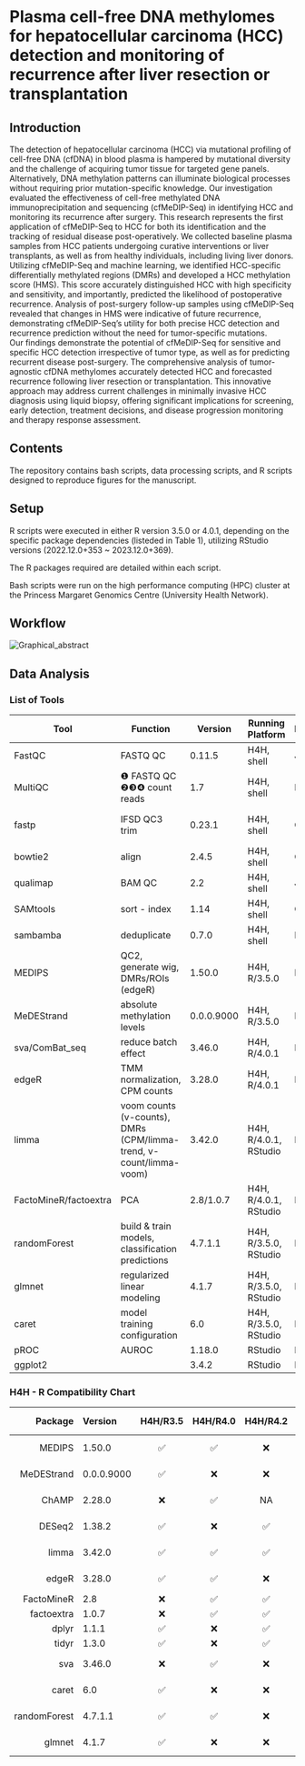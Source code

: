 # Plasma cell-free DNA methylomes for hepatocellular carcinoma (HCC) detection and monitoring of recurrence after liver resection or transplantation

## Introduction
The detection of hepatocellular carcinoma (HCC) via mutational profiling of cell-free DNA (cfDNA) in blood plasma is hampered by mutational diversity and the challenge of acquiring tumor tissue for targeted gene panels. Alternatively, DNA methylation patterns can illuminate biological processes without requiring prior mutation-specific knowledge. Our investigation evaluated the effectiveness of cell-free methylated DNA immunoprecipitation and sequencing (cfMeDIP-Seq) in identifying HCC and monitoring its recurrence after surgery.
This research represents the first application of cfMeDIP-Seq to HCC for both its identification and the tracking of residual disease post-operatively. We collected baseline plasma samples from HCC patients undergoing curative interventions or liver transplants, as well as from healthy individuals, including living liver donors. Utilizing cfMeDIP-Seq and machine learning, we identified HCC-specific differentially methylated regions (DMRs) and developed a HCC methylation score (HMS). This score accurately distinguished HCC with high specificity and sensitivity, and importantly, predicted the likelihood of postoperative recurrence. Analysis of post-surgery follow-up samples using cfMeDIP-Seq revealed that changes in HMS were indicative of future recurrence, demonstrating cfMeDIP-Seq’s utility for both precise HCC detection and recurrence prediction without the need for tumor-specific mutations.  
Our findings demonstrate the potential of cfMeDIP-Seq for sensitive and specific HCC detection irrespective of tumor type, as well as for predicting recurrent disease post-surgery. The comprehensive analysis of tumor-agnostic cfDNA methylomes accurately detected HCC and forecasted recurrence following liver resection or transplantation. This innovative approach may address current challenges in minimally invasive HCC diagnosis using liquid biopsy, offering significant implications for screening, early detection, treatment decisions, and disease progression monitoring and therapy response assessment.

## Contents
The repository contains bash scripts, data processing scripts, and R scripts designed to reproduce figures for the manuscript.

## Setup
R scripts were executed in either R version 3.5.0 or 4.0.1, depending on the specific package dependencies (listeded in Table 1), utilizing RStudio versions (2022.12.0+353 ~ 2023.12.0+369).  

The R packages required are detailed within each script.  

Bash scripts were run on the high performance computing (HPC) cluster at the Princess Margaret Genomics Centre (University Health Network).

## Workflow
![Graphical_abstract](https://github.com/pughlab/HCC_cfMeDIP/assets/109993615/91b31a5c-1920-4214-99c9-5d5c28981fb4)

## Data Analysis
### List of Tools
| Tool         | Function                                   | Version    | Running Platform  | Language | Alternative                | Link                                                             |
|--------------|--------------------------------------------|------------|-------------------|----------|----------------------------|------------------------------------------------------------------|
| FastQC       | FASTQ QC                                   | 0.11.5     | H4H, shell        | Java     |                            | http://www.bioinformatics.babraham.ac.uk/projects/fastqc        |
| MultiQC      | ❶ FASTQ QC ❷❸❹ count reads                       | 1.7        | H4H, shell        | Python   |                            | https://multiqc.info                                             |
| fastp        | IFSD QC3 trim                              | 0.23.1     | H4H, shell        | C++      | Trim Galore, Trimmomatic, Cutadapt | https://github.com/OpenGene/fastp                  |
| bowtie2      | align                                      | 2.4.5      | H4H, shell        | C++      | BWA-mem                     | https://bowtie-bio.sourceforge.net/bowtie2/index.shtml          |
| qualimap     | BAM QC                                     | 2.2        | H4H, shell        | Java     |                            | http://qualimap.conesalab.org                                   |
| SAMtools     | sort - index                               | 1.14       | H4H, shell        | C        | Picard                      | http://www.htslib.org                                           |
| sambamba     | deduplicate                                | 0.7.0      | H4H, shell        | D        | SAMtools, Picard            | https://lomereiter.github.io/sambamba                           |
| MEDIPS       | QC2, generate wig, DMRs/ROIs (edgeR)       | 1.50.0     | H4H, R/3.5.0      | R        | DESeq2                      | https://doi.org/doi:10.18129/B9.bioc.MEDIPS                     |
| MeDEStrand   | absolute methylation levels                | 0.0.0.9000 | H4H, R/3.5.0      | R        |                            | https://github.com/jxu1234/MeDEStrand                           |
| sva/ComBat_seq | reduce batch effect                       | 3.46.0     | H4H, R/4.0.1      | R        |                            | https://github.com/zhangyuqing/ComBat-seq                       |
| edgeR        | TMM normalization, CPM counts              | 3.28.0     | H4H, R/4.0.1      | R        |                            | https://bioconductor.org/packages/release/bioc/html/edgeR.html  |
| limma        | voom counts (v-counts), DMRs (CPM/limma-trend, v-count/limma-voom) | 3.42.0 | H4H, R/4.0.1, RStudio | R  |                            | https://bioconductor.org/packages/release/bioc/html/limma.html  |
| FactoMineR/factoextra | PCA                              | 2.8/1.0.7  | H4H, R/4.0.1, RStudio | R  |                            | https://rpkgs.datanovia.com/factoextra/index.html               |
| randomForest | build & train models, classification predictions | 4.7.1.1  | H4H, R/3.5.0, RStudio | R  |                            | https://www.stat.berkeley.edu/users/breiman/RandomForests       |
| glmnet       | regularized linear modeling                | 4.1.7      | H4H, R/3.5.0, RStudio | R  |                            | https://glmnet.stanford.edu/index.html                          |
| caret        | model training configuration               | 6.0        | H4H, R/3.5.0, RStudio | R  |                            | https://topepo.github.io/caret                                  |
| pROC         | AUROC                                      | 1.18.0     | RStudio           | R        |                            | https://xrobin.github.io/pROC                                   |
| ggplot2      |                                            | 3.4.2      | RStudio           | R        |                            | https://ggplot2.tidyverse.org                                   |

### H4H - R Compatibility Chart

|      Package | Version    | H4H/R3.5 | H4H/R4.0 | H4H/R4.2 | --mem  | Running Time |
| -----------: | :--------- | :------: | :------: | :------: | ------ | ------------ |
|       MEDIPS | 1.50.0     |   ✅    |    ✅     |  ❌  | ≥ 180G | ~1 day       |
|   MeDEStrand | 0.0.0.9000 |    ✅    |  ❌  |  ❌  | ≥ 180G | 1~2 days     |
|        ChAMP | 2.28.0     |  ❌  |    ✅     |    NA    | ≥ 300G | 1~2 days     |
|       DESeq2 | 1.38.2     |    ✅     |  ❌  |    ✅     | ≥ 180G | ~1 day       |
|        limma | 3.42.0     |    ✅     |    ✅     |    ✅     |        | 1~2 days     |
|        edgeR | 3.28.0     |    ✅     |    ✅    |  ❌  |        | 1~2 days     |
|   FactoMineR | 2.8        |  ❌  |    ✅    |    ✅    |        |              |
|   factoextra | 1.0.7      |  ❌  |    ✅     |    ✅     |        |              |
|        dplyr | 1.1.1      |    ✅    |  ❌  |    ✅     |        |              |
|        tidyr | 1.3.0      |    ✅     |  ❌  |    ✅     |        |              |
|          sva | 3.46.0     |  ❌ |    ✅     |  ❌ | ≥ 500G | ~1 day       |
|        caret | 6.0        |    ✅     |  ❌  |  ❌ | ≥ 80G  | ~2 days      |
| randomForest | 4.7.1.1    |    ✅    |    ✅     | ❌  | ≥ 80G  | ~2 days      |
|       glmnet | 4.1.7      |    ✅     |  ❌  |  ❌  | ≥ 80G  | ~2 days      |
